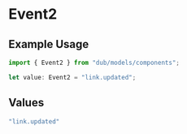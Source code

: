 # Event2

## Example Usage

```typescript
import { Event2 } from "dub/models/components";

let value: Event2 = "link.updated";
```

## Values

```typescript
"link.updated"
```